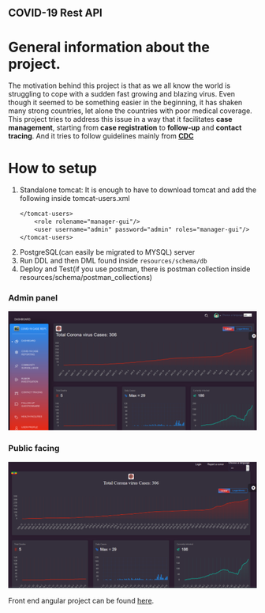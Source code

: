 COVID-19 Rest API
----
# General information about the project.
The motivation behind this project is that as we all know the world is struggling to cope with a sudden fast growing and blazing virus. Even though it seemed to be something easier in the beginning, it has shaken many strong countries, let alone the countries with poor medical coverage. This project tries to address this issue in a way that it facilitates **case management**, starting from **case registration** to **follow-up** and **contact tracing**. And it tries to follow guidelines mainly from **[CDC](https://www.cdc.gov/coronavirus/2019-ncov/php/reporting-pui.html)**

# How to setup
1. Standalone tomcat: It is enough to have to download tomcat and add the following inside tomcat-users.xml
	``` 
	</tomcat-users> 
		<role rolename="manager-gui"/> 
		<user username="admin" password="admin" roles="manager-gui"/> 
	</tomcat-users>
	```
2. PostgreSQL(can easily be migrated to MYSQL) server
3. Run DDL and then DML found inside `resources/schema/db`
4. Deploy and Test(if you use postman, there is postman collection inside resources/schema/postman_collections)

### Admin panel
![Admin panel](src/main/resources/images/covid_fe_admin.png)

### Public facing
![Public facing dashboard](src/main/resources/images/covid_fe_public.png)


Front end angular project can be found [here](https://github.com/amenski/covid19-fe).